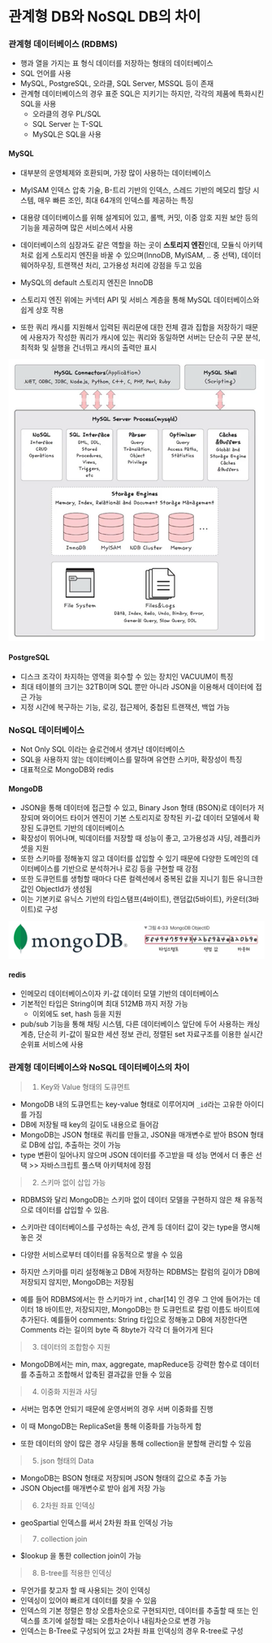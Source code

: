 # 관계형 DB와 NoSQL DB의 차이

### 관계형 데이터베이스 (RDBMS)

- 행과 열을 가지는 표 형식 데이터를 저장하는 형태의 데이터베이스
- SQL 언어를 사용
- MySQL, PostgreSQL, 오라클, SQL Server, MSSQL 등이 존재
- 관계형 데이터베이스의 경우 표준 SQL은 지키기는 하지만, 각각의 제품에 특화시킨 SQL을 사용
  - 오라클의 경우 PL/SQL
  - SQL Server 는 T-SQL
  - MySQL은 SQL을 사용

#### MySQL

- 대부분의 운영체제와 호환되며, 가장 많이 사용하는 데이터베이스
- MyISAM 인덱스 압축 기술, B-트리 기반의 인덱스, 스레드 기반의 메모리 할당 시스템, 매우 빠른 조인, 최대 64개의 인덱스를 제공하는 특징
- 대용량 데이터베이스를 위해 설계되어 있고, 롤백, 커밋, 이중 암호 지원 보안 등의 기능을 제공하며 많은 서비스에서 사용

- 데이터베이스의 심장과도 같은 역할을 하는 곳이 **스토리지 엔진**인데, 모듈식 아키텍처로 쉽게 스토리지 엔진을 바꿀 수 있으며(InnoDB, MyISAM, .. 중 선택), 데이터 웨어하우징, 트랜잭션 처리, 고가용성 처리에 강점을 두고 있음
- MySQL의 default 스토리지 엔진은 InnoDB
- 스토리지 엔진 위에는 커넥터 API 및 서비스 계층을 통해 MySQL 데이터베이스와 쉽게 상호 작용
- 또한 쿼리 캐시를 지원해서 입력된 쿼리문에 대한 전체 결과 집합을 저장하기 때문에 사용자가 작성한 쿼리가 캐시에 있는 쿼리와 동일하면 서버는 단순히 구문 분석, 최적화 및 실행을 건너뛰고 캐시의 출력만 표시

![Alt text](image.png)

#### PostgreSQL

- 디스크 조각이 차지하는 영역을 회수할 수 있는 장치인 VACUUM이 특징
- 최대 테이블의 크기는 32TB이며 SQL 뿐만 아니라 JSON을 이용해서 데이터에 접근 가능
- 지정 시간에 복구하는 기능, 로깅, 접근제어, 중첩된 트랜잭션, 백업 가능

### NoSQL 데이터베이스

- Not Only SQL 이라는 슬로건에서 생겨난 데이터베이스
- SQL을 사용하지 않는 데이터베이스를 말하며 유연한 스키마, 확장성이 특징
- 대표적으로 MongoDB와 redis

#### MongoDB

- JSON을 통해 데이터에 접근할 수 있고, Binary Json 형태 (BSON)로 데이터가 저장되며 와이어드 타이거 엔진이 기본 스토리지로 장착된 키-값 데이터 모델에서 확장된 도큐먼트 기반의 데이터베이스
- 확장성이 뛰어나며, 빅데이터를 저장할 때 성능이 좋고, 고가용성과 샤딩, 레플리카셋을 지원
- 또한 스키마를 정해놓지 않고 데이터를 삽입할 수 있기 때문에 다양한 도메인의 데이터베이스를 기반으로 분석하거나 로깅 등을 구현할 때 강점
- 또한 도큐먼트를 생헝할 때마다 다른 컬렉션에서 중복된 값을 지니기 힘든 유니크한 값인 ObjectId가 생성됨
- 이는 기본키로 유닉스 기반의 타임스탬프(4바이트), 랜덤값(5바이트), 카운터(3바이트)로 구성

![Alt text](image-1.png)

#### redis

- 인메모리 데이터베이스이자 키-값 데이터 모델 기반의 데이터베이스
- 기본적인 타입은 String이며 최대 512MB 까지 저장 가능
  - 이외에도 set, hash 등을 지원
- pub/sub 기능을 통해 채팅 시스템, 다른 데이터베이스 앞단에 두어 사용하는 캐싱 계층, 단순히 키-값이 필요한 세션 정보 관리, 정렬된 set 자료구조를 이용한 실시간 순위표 서비스에 사용

### 관계형 데이터베이스와 NoSQL 데이터베이스의 차이

> 1. Key와 Value 형태의 도큐먼트

- MongoDB 내의 도큐먼트는 key-value 형태로 이루어지며 `_id`라는 고유한 아이디를 가짐
- DB에 저장될 때 key의 길이도 내용으로 들어감
- MongoDB는 JSON 형태로 쿼리를 만들고, JSON을 매개변수로 받아 BSON 형태로 DB에 삽입, 추출하는 것이 가능
- type 변환이 일어나지 않으며 JSON 데이터를 주고받을 때 성능 면에서 더 좋은 선택 >> 자바스크립트 풀스택 아키텍처에 장점

> 2. 스키마 없이 삽입 가능

- RDBMS와 달리 MongoDB는 스키마 없이 데이터 모델을 구현하지 않은 채 유동적으로 데이터를 삽입할 수 있음.
- 스키마란 데이터베이스를 구성하는 속성, 관계 등 데이터 값이 갖는 type을 명시해 놓은 것
- 다양한 서비스로부터 데이터를 유동적으로 쌓을 수 있음

- 하지만 스키마를 미리 설정해놓고 DB에 저장하는 RDBMS는 칼럼의 길이가 DB에 저장되지 않지만, MongoDB는 저장됨
- 예를 들어 RDBMS에서는 한 스키마가 int , char[14] 인 경우 그 안에 들어가는 데이터 18 바이트만, 저장되지만, MongoDB는 한 도큐먼트로 칼럼 이름도 바이트에 추가된다. 예를들어 comments: String 타입으로 정해놓고 DB에 저장한다면 Comments 라는 길이의 byte 즉 8byte가 각각 더 들어가게 된다

> 3. 데이터의 조합함수 지원

- MongoDB에서는 min, max, aggregate, mapReduce등 강력한 함수로 데이터를 추출하고 조합해서 압축된 결과값을 만들 수 있음

> 4. 이중화 지원과 샤딩

- 서버는 멈추면 안되기 때문에 운영서버의 경우 서버 이중화를 진행
- 이 때 MongoDB는 ReplicaSet을 통해 이중화를 가능하게 함

- 또한 데이터의 양이 많은 경우 샤딩을 통해 collection을 분할해 관리할 수 있음

> 5. json 형태의 Data

- MongoDB는 BSON 형태로 저장되며 JSON 형태의 값으로 추출 가능
- JSON Object를 매개변수로 받아 쉽게 저장 가능

> 6. 2차원 좌표 인덱싱

- geoSpartial 인덱스를 써서 2차원 좌표 인덱싱 가능

> 7. collection join

- $lookup 을 통한 collection join이 가능

> 8. B-tree를 적용한 인덱싱

- 무언가를 찾고자 할 때 사용되는 것이 인덱싱
- 인덱싱이 있어야 빠르게 데이터를 찾을 수 있음
- 인덱스의 기본 정렬은 항상 오름차순으로 구현되지만, 데이터를 추출할 때 또는 인덱스를 초기에 설정할 때는 오름차순이나 내림차순으로 변경 가능
- 인덱스는 B-Tree로 구성되어 있고 2차원 좌표 인덱싱의 경우 R-tree로 구성
